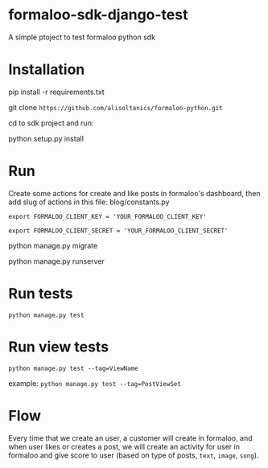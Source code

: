 # formaloo-sdk-django-test


A simple ptoject to test formaloo python sdk


# Installation

pip install -r requirements.txt

git clone `https://github.com/alisoltanics/formaloo-python.git`

cd to sdk project and run:

python setup.py install

# Run
Create some actions for create and like posts in formaloo's dashboard, then add slug of actions in this file: blog/constants.py

`export FORMALOO_CLIENT_KEY = 'YOUR_FORMALOO_CLIENT_KEY'`

`export FORMALOO_CLIENT_SECRET = 'YOUR_FORMALOO_CLIENT_SECRET'`

python manage.py migrate

python manage.py runserver

# Run tests
`python manage.py test`

# Run view tests
`python manage.py test --tag=ViewName`

example: `python manage.py test --tag=PostViewSet`

# Flow
Every time that we create an user, a customer will create in formaloo, and when user likes or creates a post, we will create an activity for user in formaloo and give score to user (based on type of posts, `text`, `image`, `song`).

